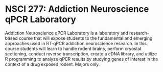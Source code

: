 # NSCI 277: Addiction Neuroscience qPCR Laboratory

Addiction Neuroscience qPCR Laboratory is a laboratory and research-based course that will expose students to the fundamental and emerging approaches used in RT-qPCR addiction neuroscience research. In this course students will learn to handle rodent brains, perform cryostat sectioning, conduct reverse transcription, create a cDNA library, and utilize R programming to analyze qPCR results by studying genes of interest in the context of a drug exposed rodent. Majors only.